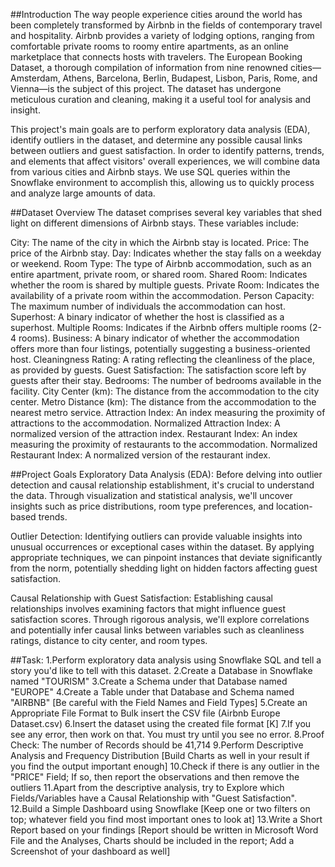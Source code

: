 ##Introduction
The way people experience cities around the world has been completely transformed by Airbnb in the fields of contemporary travel and hospitality. Airbnb provides a variety of lodging options, ranging from comfortable private rooms to roomy entire apartments, as an online marketplace that connects hosts with travelers. The European Booking Dataset, a thorough compilation of information from nine renowned cities—Amsterdam, Athens, Barcelona, Berlin, Budapest, Lisbon, Paris, Rome, and Vienna—is the subject of this project. The dataset has undergone meticulous curation and cleaning, making it a useful tool for analysis and insight.

This project's main goals are to perform exploratory data analysis (EDA), identify outliers in the dataset, and determine any possible causal links between outliers and guest satisfaction. In order to identify patterns, trends, and elements that affect visitors' overall experiences, we will combine data from various cities and Airbnb stays. We use SQL queries within the Snowflake environment to accomplish this, allowing us to quickly process and analyze large amounts of data.

##Dataset Overview
The dataset comprises several key variables that shed light on different dimensions of Airbnb stays. These variables include:

City: The name of the city in which the Airbnb stay is located.
Price: The price of the Airbnb stay.
Day: Indicates whether the stay falls on a weekday or weekend.
Room Type: The type of Airbnb accommodation, such as an entire apartment, private room, or shared room.
Shared Room: Indicates whether the room is shared by multiple guests.
Private Room: Indicates the availability of a private room within the accommodation.
Person Capacity: The maximum number of individuals the accommodation can host.
Superhost: A binary indicator of whether the host is classified as a superhost.
Multiple Rooms: Indicates if the Airbnb offers multiple rooms (2-4 rooms).
Business: A binary indicator of whether the accommodation offers more than four listings, potentially suggesting a business-oriented host.
Cleaningness Rating: A rating reflecting the cleanliness of the place, as provided by guests.
Guest Satisfaction: The satisfaction score left by guests after their stay.
Bedrooms: The number of bedrooms available in the facility.
City Center (km): The distance from the accommodation to the city center.
Metro Distance (km): The distance from the accommodation to the nearest metro service.
Attraction Index: An index measuring the proximity of attractions to the accommodation.
Normalized Attraction Index: A normalized version of the attraction index.
Restaurant Index: An index measuring the proximity of restaurants to the accommodation.
Normalized Restaurant Index: A normalized version of the restaurant index.

##Project Goals
Exploratory Data Analysis (EDA): Before delving into outlier detection and causal relationship establishment, it's crucial to understand the data. Through visualization and statistical analysis, we'll uncover insights such as price distributions, room type preferences, and location-based trends.

Outlier Detection: Identifying outliers can provide valuable insights into unusual occurrences or exceptional cases within the dataset. By applying appropriate techniques, we can pinpoint instances that deviate significantly from the norm, potentially shedding light on hidden factors affecting guest satisfaction.

Causal Relationship with Guest Satisfaction: Establishing causal relationships involves examining factors that might influence guest satisfaction scores. Through rigorous analysis, we'll explore correlations and potentially infer causal links between variables such as cleanliness ratings, distance to city center, and room types.

##Task:
1.Perform exploratory data analysis using Snowflake SQL and tell a story you'd like to tell with this dataset.
2.Create a Database in Snowflake named "TOURISM"
3.Create a Schema under that Database named "EUROPE"
4.Create a Table under that Database and Schema named "AIRBNB" [Be careful with the Field Names and Field Types]
5.Create an Appropriate File Format to Bulk insert the CSV file (Airbnb Europe Dataset.csv)
6.Insert the dataset using the created file format [K]
7.If you see any error, then work on that. You must try until you see no error.
8.Proof Check: The number of Records should be 41,714
9.Perform Descriptive Analysis and Frequency Distribution [Build Charts as well in your result if you find the output important enough]
10.Check if there is any outlier in the "PRICE" Field; If so, then report the observations and then remove the outliers
11.Apart from the descriptive analysis, try to Explore which Fields/Variables have a Causal Relationship with "Guest Satisfaction".
12.Build a Simple Dashboard using Snowflake [Keep one or two filters on top; whatever field you find most important ones to look at]
13.Write a Short Report based on your findings [Report should be written in Microsoft Word File and the Analyses, Charts should be included in the report; Add a Screenshot of your dashboard as well]
